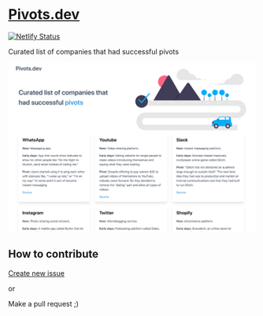 # [Pivots.dev](https://pivots.dev/)

[![Netlify Status](https://api.netlify.com/api/v1/badges/1add1eb2-a24f-4daa-9d9f-d5263031f837/deploy-status)](https://app.netlify.com/sites/pivots/deploys)

Curated list of companies that had successful pivots

[![screenshot](./images/screenshot.png)](https://pivots.dev/)

## How to contribute

[Create new issue](https://github.com/fikrikarim/pivots.dev/issues/new/choose)

or

Make a pull request ;)
